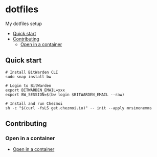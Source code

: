 # dotfiles

My dotfiles setup

<!-- toc -->

* [Quick start](#quick-start)
* [Contributing](#contributing)
  * [Open in a container](#open-in-a-container)

<!-- Regenerate with "pre-commit run -a markdown-toc" -->

<!-- tocstop -->

## Quick start

```shell
# Install BitWarden CLI
sudo snap install bw

# Login to BitWarden
export BITWARDEN_EMAIL=xxx
export BW_SESSION=$(bw login $BITWARDEN_EMAIL --raw)

# Install and run Chezmoi
sh -c "$(curl -fsLS get.chezmoi.io)" -- init --apply mrsimonemms
```

## Contributing

### Open in a container

* [Open in a container](https://code.visualstudio.com/docs/devcontainers/containers)
